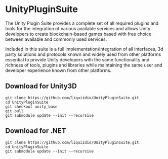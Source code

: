 # UnityPluginSuite
The Unity Plugin Suite provides a complete set of all required plugins and tools for the integration of various available services and allows Unity developers to create blockchain-based games based with free choice between available and commonly used services.

Included in this suite is a full implementation/integration of all interfaces, 3d party solutions and protocols known and widely used from other platforms essential to provide Unity developers with the same functionality and richness of tools, plugins and libraries while maintaining the same user and developer experience known from other platforms.

## Download for Unity3D

    git clone https://github.com/liquiidio/UnityPluginSuite.git
    cd UnityPluginSuite
    git checkout unity_base
    git pull
    git submodule update --init --recursive


## Download for .NET

    git clone https://github.com/liquiidio/UnityPluginSuite.git
    cd UnityPluginSuite
    git submodule update --init --recursive

